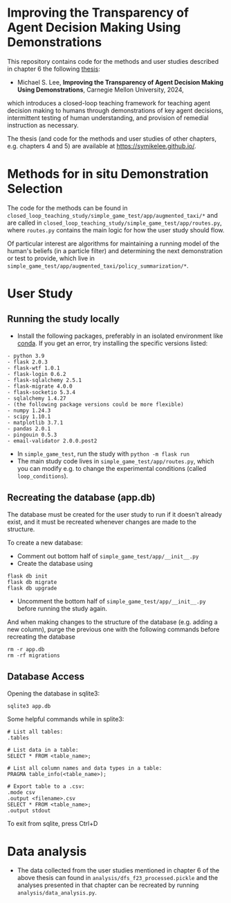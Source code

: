 # Improving the Transparency of Agent Decision Making Using Demonstrations

This repository contains code for the methods and user studies described in chapter 6 the following [thesis](https://symikelee.github.io/papers/ml5_phd_ri_2024.pdf): 

- Michael S. Lee, **Improving the Transparency of Agent Decision Making Using Demonstrations**, Carnegie Mellon University, 2024,

which introduces a closed-loop teaching framework for teaching agent decision making to humans through demonstrations of key agent decisions, intermittent testing of human understanding, and provision of remedial instruction as necessary.

The thesis (and code for the methods and user studies of other chapters, e.g. chapters 4 and 5) are available at https://symikelee.github.io/.

# Methods for in situ Demonstration Selection

The code for the methods can be found in `closed_loop_teaching_study/simple_game_test/app/augmented_taxi/*` and are called in `closed_loop_teaching_study/simple_game_test/app/routes.py`, where `routes.py` contains the main logic for how the user study should flow. 

Of particular interest are algorithms for maintaining a running model of the human's beliefs (in a particle filter) and determining the next demonstration or test to provide, which live in `simple_game_test/app/augmented_taxi/policy_summarization/*`.

# User Study

## Running the study locally
- Install the following packages, preferably in an isolated environment like [conda](https://conda.io/projects/conda/en/latest/user-guide/install/index.html). If you get an error, try installing the specific versions listed: 

```
- python 3.9
- flask 2.0.3
- flask-wtf 1.0.1
- flask-login 0.6.2
- flask-sqlalchemy 2.5.1
- flask-migrate 4.0.0
- flask-socketio 5.3.4
- sqlalchemy 1.4.27
- (the following package versions could be more flexible) 
- numpy 1.24.3
- scipy 1.10.1 
- matplotlib 3.7.1 
- pandas 2.0.1
- pingouin 0.5.3
- email-validator 2.0.0.post2
```
* In `simple_game_test`, run the study with `python -m flask run`
* The main study code lives in `simple_game_test/app/routes.py`, which you can modify e.g. to change the experimental conditions (called `loop_conditions`). 

## Recreating the database (app.db) 

The database must be created for the user study to run if it doesn't already exist, and it must be recreated whenever changes are made to the structure. 

To create a new database:

- Comment out bottom half of `simple_game_test/app/__init__.py` 
- Create the database using

```
flask db init
flask db migrate 
flask db upgrade
```

- Uncomment the bottom half of `simple_game_test/app/__init__.py` before running the study again. 

And when making changes to the structure of the database (e.g. adding a new column), purge the previous one with the following commands before recreating the database

```angular2html
rm -r app.db
rm -rf migrations
```

## Database Access

Opening the database in sqlite3:

```sqlite3 app.db```

Some helpful commands while in splite3:

```
# List all tables:
.tables

# List data in a table:
SELECT * FROM <table_name>;

# List all column names and data types in a table:
PRAGMA table_info(<table_name>);

# Export table to a .csv:
.mode csv
.output <filename>.csv
SELECT * FROM <table_name>;
.output stdout
```

To exit from sqlite, press Ctrl+D

# Data analysis

* The data collected from the user studies mentioned in chapter 6 of the above thesis can found in `analysis/dfs_f23_processed.pickle` and the analyses presented in that chapter can be recreated by running `analysis/data_analysis.py`.
